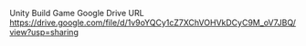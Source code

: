 Unity Build Game Google Drive URL
https://drive.google.com/file/d/1v9oYQCy1cZ7XChVOHVkDCyC9M_oV7JBQ/view?usp=sharing
